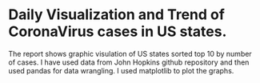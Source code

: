 # Daily Visualization and Trend of CoronaVirus cases in US states.
The report shows graphic visulation of US states sorted top 10 by number of cases. I have used data from John Hopkins github repository and then used pandas for data wrangling. I used matplotlib to plot the graphs.
